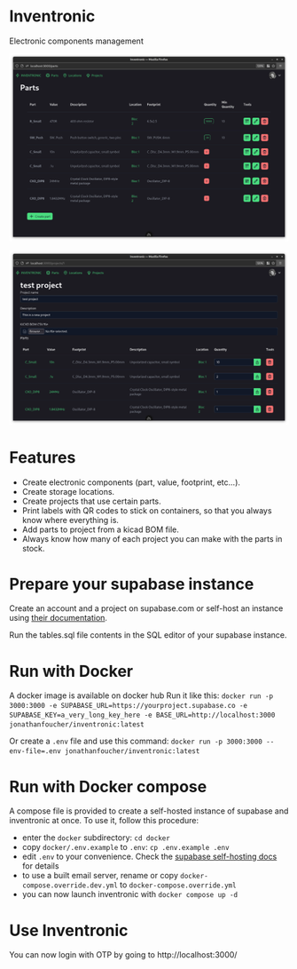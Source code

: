 # Inventronic

Electronic components management

![Parts UI](/img/parts.png)

![Project view](/img/project.png)

# Features

- Create electronic components (part, value, footprint, etc...).
- Create storage locations.
- Create projects that use certain parts.
- Print labels with QR codes to stick on containers, so that you always know where everything is.
- Add parts to project from a kicad BOM file.
- Always know how many of each project you can make with the parts in stock.

# Prepare your supabase instance
Create an account and a project on supabase.com or self-host an instance using [their documentation](https://supabase.com/docs/guides/self-hosting).

Run the tables.sql file contents in the SQL editor of your supabase instance.

# Run with Docker

A docker image is available on docker hub
Run it like this: `docker run -p 3000:3000 -e SUPABASE_URL=https://yourproject.supabase.co -e SUPABASE_KEY=a_very_long_key_here -e BASE_URL=http://localhost:3000 jonathanfoucher/inventronic:latest`

Or create a `.env` file and use this command:
`docker run -p 3000:3000 --env-file=.env jonathanfoucher/inventronic:latest`

# Run with Docker compose

A compose file is provided to create a self-hosted instance of supabase and inventronic at once. To use it, follow this procedure:

- enter the `docker` subdirectory: `cd docker`
- copy `docker/.env.example` to `.env`: `cp .env.example .env`
- edit `.env` to your convenience. Check the [supabase self-hosting docs](https://supabase.com/docs/guides/self-hosting/docker) for details
- to use a built email server, rename or copy `docker-compose.override.dev.yml` to `docker-compose.override.yml`
- you can now launch inventronic with `docker compose up -d`

# Use Inventronic

You can now login with OTP by going to http://localhost:3000/